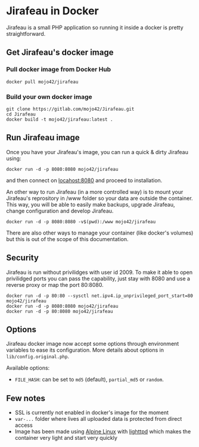 # Jirafeau in Docker

Jirafeau is a small PHP application so running it inside a docker is pretty straightforward.

## Get Jirafeau's docker image

### Pull docker image from Docker Hub

`docker pull mojo42/jirafeau`

### Build your own docker image

```
git clone https://gitlab.com/mojo42/Jirafeau.git
cd Jirafeau
docker build -t mojo42/jirafeau:latest .
```

## Run Jirafeau image

Once you have your Jirafeau's image, you can run a quick & dirty Jirafeau using:
```
docker run -d -p 8080:8080 mojo42/jirafeau
```
and then connect on [locahost:8080](http://localhost:8080) and proceed to installation.

An other way to run Jirafeau (in a more controlled way) is to mount your Jirafeau's reprository in /www folder so your data are outside the container. This way, you will be able to easily make backups, upgrade Jirafeau, change configuration and develop Jirafeau.
```
docker run -d -p 8080:8080 -v$(pwd):/www mojo42/jirafeau
```

There are also other ways to manage your container (like docker's volumes) but this is out of the scope of this documentation.

## Security

Jirafeau is run without privilidges with user id 2009. To make it able to open privilidged ports you can pass the capability, just stay with 8080 and use a reverse proxy or map the port 80:8080.
```
docker run -d -p 80:80 --sysctl net.ipv4.ip_unprivileged_port_start=80 mojo42/jirafeau
docker run -d -p 8080:8080 mojo42/jirafeau
docker run -d -p 80:8080 mojo42/jirafeau
```

## Options

Jirafeau docker image now accept some options through environment variables to ease its configuration.
More details about options in `lib/config.original.php`.

Available options:
- `FILE_HASH`: can be set to `md5` (default), `partial_md5` or `random`.

## Few notes

- SSL is currently not enabled in docker's image for the moment
- `var-...` folder where lives all uploaded data is protected from direct access
- Image has been made using [Alpine Linux](https://alpinelinux.org/) with [lighttpd](https://www.lighttpd.net/) which makes the container very light and start very quickly

